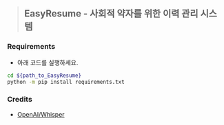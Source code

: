 > ## EasyResume - 사회적 약자를 위한 이력 관리 시스템

### Requirements
- 아래 코드를 실행하세요.

```bash
cd ${path_to_EasyResume}
python -m pip install requirements.txt
```

### Credits
- [OpenAI/Whisper](https://github.com/openai/whisper)
